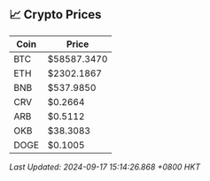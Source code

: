 ## 📈 Crypto Prices

| Coin | Price |
| ---- | ----- |
| BTC | $58587.3470 |
| ETH | $2302.1867 |
| BNB | $537.9850 |
| CRV | $0.2664 |
| ARB | $0.5112 |
| OKB | $38.3083 |
| DOGE | $0.1005 |

_Last Updated: 2024-09-17 15:14:26.868 +0800 HKT_